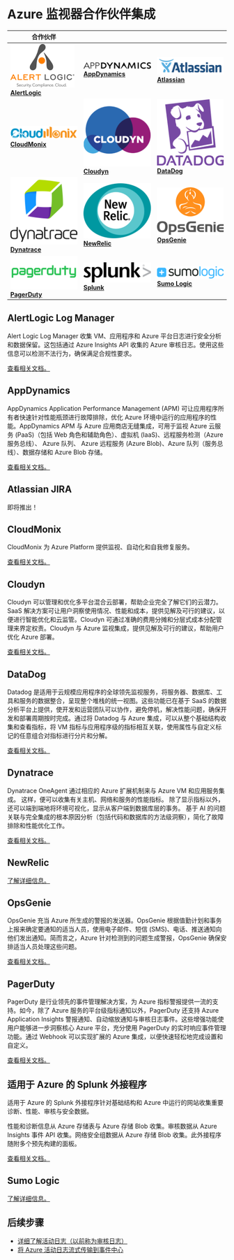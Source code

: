 <properties
	pageTitle="Azure 监视器合作伙伴集成 | Azure"
	description="了解 Azure 监视器的合作伙伴，以及如何访问相关文档，以便与它们的产品集成。"
	authors="johnkemnetz"
	manager="rboucher"
	editor=""
	services="monitoring-and-diagnostics"
	documentationCenter="monitoring-and-diagnostics"/>  


<tags
	ms.service="monitoring-and-diagnostics"
	ms.workload="na"
	ms.tgt_pltfrm="na"
	ms.devlang="na"
	ms.topic="article"
	ms.date="09/26/2016"
	ms.author="johnkem"
	wacn.date="11/14/2016"/>  


# Azure 监视器合作伙伴集成

|合作伙伴|||
|-----------|-----------|-----------|
| [![合作伙伴徽标][alertlogic-logo]<br/>**AlertLogic**][alertlogic-anchor] | [![合作伙伴徽标][appdynamics-logo]<br/>**AppDynamics**][appdynamics-anchor] | [![合作伙伴徽标][atlassian-logo]<br/>**Atlassian**][atlassian-anchor] |
| [![合作伙伴徽标][cloudmonix-logo]<br/>**CloudMonix**][cloudmonix-anchor] | [![合作伙伴徽标][cloudyn-logo]<br/>**Cloudyn**][cloudyn-anchor] | [![合作伙伴徽标][datadog-logo]<br/>**DataDog**][datadog-anchor] |
| [![合作伙伴徽标][dynatrace-logo]<br/>**Dynatrace**][dynatrace-anchor] | [![合作伙伴徽标][newrelic-logo]<br/>**NewRelic**][newrelic-anchor] | [![合作伙伴徽标][opsgenie-logo]<br/>**OpsGenie**][opsgenie-anchor] |
| [![合作伙伴徽标][pagerduty-logo]<br/>**PagerDuty**][pagerduty-anchor] | [![合作伙伴徽标][splunk-logo]<br/>**Splunk**][splunk-anchor] | [![合作伙伴徽标][sumologic-logo]<br/>**Sumo Logic**][sumologic-anchor] |

## AlertLogic Log Manager
Alert Logic Log Manager 收集 VM、应用程序和 Azure 平台日志进行安全分析和数据保留。这包括通过 Azure Insights API 收集的 Azure 审核日志。使用这些信息可以检测不法行为，确保满足合规性要求。

[查看相关文档。][alertlogic-doc]

## AppDynamics
AppDynamics Application Performance Management (APM) 可让应用程序所有者快速针对性能瓶颈进行故障排除，优化 Azure 环境中运行的应用程序的性能。AppDynamics APM 与 Azure 应用商店无缝集成，可用于监视 Azure 云服务 (PaaS)（包括 Web 角色和辅助角色）、虚拟机 (IaaS)、远程服务检测（Azure 服务总线）、 Azure 队列、 Azure 远程服务 (Azure Blob)、Azure 队列（服务总线）、数据存储和 Azure Blob 存储。

[查看相关文档。][appdynamics-doc]

## Atlassian JIRA
即将推出！

## CloudMonix
CloudMonix 为 Azure Platform 提供监视、自动化和自我修复服务。

[查看相关文档。][cloudmonix-doc]

## Cloudyn
Cloudyn 可以管理和优化多平台混合云部署，帮助企业完全了解它们的云潜力。SaaS 解决方案可让用户洞察使用情况、性能和成本，提供见解及可行的建议，以便进行智能优化和云监管。Cloudyn 可通过准确的费用分摊和分层式成本分配管理来界定权责。Cloudyn 与 Azure 监视集成，提供见解及可行的建议，帮助用户优化 Azure 部署。

[查看相关文档。][cloudyn-doc]

## DataDog
Datadog 是适用于云规模应用程序的全球领先监视服务，将服务器、数据库、工具和服务的数据整合，呈现整个堆栈的统一视图。这些功能已在基于 SaaS 的数据分析平台上提供，使开发和运营团队可以协作，避免停机，解决性能问题，确保开发和部署周期按时完成。通过将 Datadog 与 Azure 集成，可以从整个基础结构收集和查看指标，将 VM 指标与应用程序级的指标相互关联，使用属性与自定义标记的任意组合对指标进行分片和分解。

[查看相关文档。][datadog-doc]

## Dynatrace
Dynatrace OneAgent 通过相应的 Azure 扩展机制来与 Azure VM 和应用服务集成。
这样，便可以收集有关主机、网络和服务的性能指标。
除了显示指标以外，还可以端到端地将环境可视化，显示从客户端到数据库层的事务。
基于 AI 的问题关联与完全集成的根本原因分析（包括代码和数据库的方法级洞察），简化了故障排除和性能优化工作。

[查看相关文档。][dynatrace-doc]

## NewRelic

[了解详细信息。][newrelic-doc]

## OpsGenie
OpsGenie 充当 Azure 所生成的警报的发送器。OpsGenie 根据值勤计划和事务上报来确定要通知的适当人员，使用电子邮件、短信 (SMS)、电话、推送通知向他们发出通知。简而言之，Azure 针对检测到的问题生成警报，OpsGenie 确保安排适当人员处理这些问题。

[查看相关文档。][opsgenie-doc]

## PagerDuty
PagerDuty 是行业领先的事件管理解决方案，为 Azure 指标警报提供一流的支持。如今，除了 Azure 服务的平台级指标通知以外，PagerDuty 还支持 Azure Application Insights 警报通知、自动缩放通知与审核日志事件。这些增强功能使用户能够进一步洞察核心 Azure 平台，充分使用 PagerDuty 的实时响应事件管理功能。通过 Webhook 可以实现扩展的 Azure 集成，以便快速轻松地完成设置和自定义。

[查看相关文档。][pagerduty-doc]

## 适用于 Azure 的 Splunk 外接程序
适用于 Azure 的 Splunk 外接程序针对基础结构和 Azure 中运行的网站收集重要诊断、性能、审核与安全数据。

性能和诊断信息从 Azure 存储表与 Azure 存储 Blob 收集。审核数据从 Azure Insights 事件 API 收集。网络安全组数据从 Azure 存储 Blob 收集。此外接程序随附多个预先构建的面板。

[查看相关文档。][splunk-doc]

## Sumo Logic

[了解详细信息。][sumologic-doc]

## 后续步骤
- [详细了解活动日志（以前称为审核日志）](/documentation/articles/resource-group-audit/)
- [将 Azure 活动日志流式传输到事件中心](/documentation/articles/monitoring-stream-activity-logs-event-hubs/)

<!--Connectors Documentation-->

[alertlogic-anchor]: #alertlogic-log-manager "AlertLogic"
[appdynamics-anchor]: #appdynamics "AppDynamics"
[atlassian-anchor]: #atlassian-jira "Atlassian"
[cloudmonix-anchor]: #cloudmonix "CloudMonix"
[cloudyn-anchor]: #cloudyn "Cloudyn"
[datadog-anchor]: #datadog "DataDog"
[dynatrace-anchor]: #dynatrace "Dynatrace"
[newrelic-anchor]: #newrelic "NewRelic"
[opsgenie-anchor]: #opsgenie "OpsGenie"
[pagerduty-anchor]: #pagerduty "PagerDuty"
[splunk-anchor]: #splunk-add-on-for-microsoft-azure "Splunk"
[sumologic-anchor]: #sumologic "Sumo Logic"

<!--Icon references-->
[alertlogic-logo]: ./media/partner-logos/alertlogic.png
[appdynamics-logo]: ./media/partner-logos/appdynamics.png
[atlassian-logo]: ./media/partner-logos/atlassian.png
[cloudmonix-logo]: ./media/partner-logos/cloudmonix.png
[cloudyn-logo]: ./media/partner-logos/cloudyn.png
[datadog-logo]: ./media/partner-logos/datadog.png
[dynatrace-logo]: ./media/partner-logos/dynatrace.png
[newrelic-logo]: ./media/partner-logos/newrelic.png
[opsgenie-logo]: ./media/partner-logos/opsgenie.png
[pagerduty-logo]: ./media/partner-logos/pagerduty.png
[splunk-logo]: ./media/partner-logos/splunk.png
[sumologic-logo]: ./media/partner-logos/sumologic.png

<!--Partner Documentation-->

[alertlogic-doc]: https://docs.alertlogic.com/userGuides/log-manager-collection-sources.htm "AlertLogic 文档。"
[appdynamics-doc]: https://docs.appdynamics.com/display/PRO42/Register+for+AppDynamics+for+Windows+Azure "AppDynamics 文档。"
[cloudmonix-doc]: http://cloudmonix.com/features/azure-management/ "CloudMonix 简介。"
[cloudyn-doc]: https://www.cloudyn.com/azure-monitoring "Cloudyn 简介。"
[datadog-doc]: http://docs.datadoghq.com/integrations/azure/ "DataDog 文档。"
[dynatrace-doc]: https://blog.ruxit.com/ruxit-monitoring-azure-web-apps/ "Dynatrace 文档。"
[newrelic-doc]: https://newrelic.com/azure "NewRelic 文档。"
[opsgenie-doc]: https://www.opsgenie.com/docs/integrations/azure-integration "OpsGenie 文档。"
[pagerduty-doc]: https://www.pagerduty.com/docs/guides/azure-integration-guide/ "PagerDuty 文档"
[splunk-doc]: https://splunkbase.splunk.com/app/3084/#/details "Splunk 文档。"
[sumologic-doc]: https://www.sumologic.com/azure "SumoLogic 文档"

<!---HONumber=Mooncake_1107_2016-->